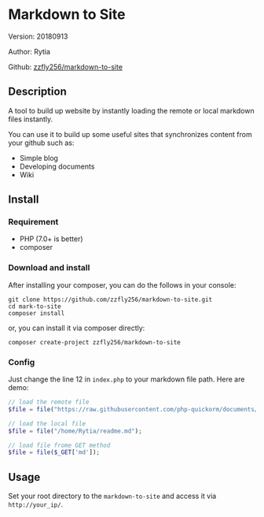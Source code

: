 # Markdown to Site

Version: 20180913

Author: Rytia

Github: [zzfly256/markdown-to-site](https://github.com/zzfly256/markdown-to-site)


## Description
A tool to build up website by instantly loading the remote or local markdown files instantly.

You can use it to build up some useful sites that synchronizes content from your github such as:

- Simple blog 
- Developing documents
- Wiki


## Install

### Requirement

- PHP (7.0+ is better)
- composer

### Download and install

After installing your composer, you can do the follows in your console:

```shell
git clone https://github.com/zzfly256/markdown-to-site.git
cd mark-to-site
composer install
```

or, you can install it via composer directly:

```shell
composer create-project zzfly256/markdown-to-site
```

### Config

Just change the line 12 in `index.php` to your markdown file path. Here are demo:

```php
// load the remote file
$file = file("https://raw.githubusercontent.com/php-quickorm/documents/master/README.md");

// load the local file
$file = file("/home/Rytia/readme.md");

// load file frome GET method
$file = file($_GET['md']);
```

## Usage

Set your root directory to the `markdown-to-site` and access it via `http://your_ip/`.

